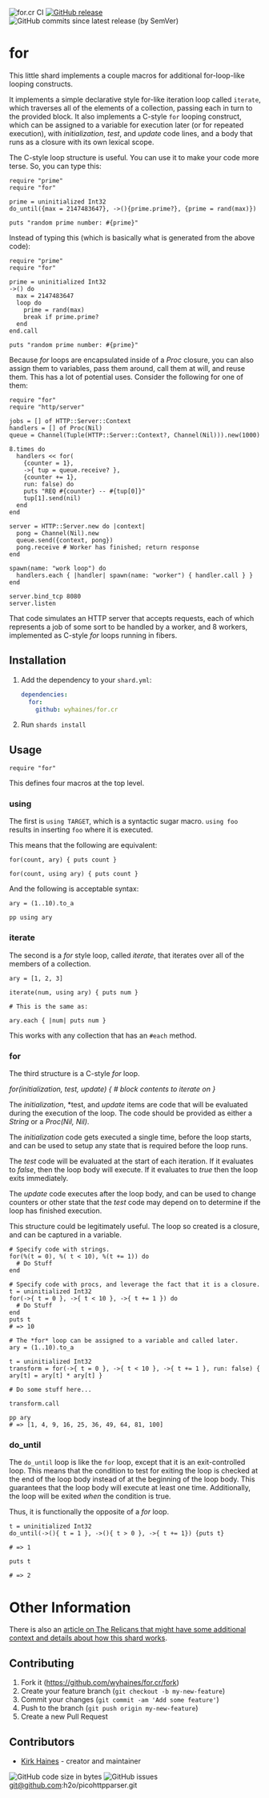 ![for.cr CI](https://img.shields.io/github/workflow/status/wyhaines/for.cr/for.cr%20CI?style=for-the-badge&logo=GitHub)
[![GitHub release](https://img.shields.io/github/release/wyhaines/for.cr.svg?style=for-the-badge)](https://github.com/wyhaines/for.cr/releases)
![GitHub commits since latest release (by SemVer)](https://img.shields.io/github/commits-since/wyhaines/for.cr/latest?style=for-the-badge)

# for

This little shard implements a couple macros for additional for-loop-like looping constructs.

It implements a simple declarative style for-like iteration loop called `iterate`, which traverses all of the elements of a collection, passing each in turn to the provided block. It also implements a C-style `for` looping construct, which can be assigned to a variable for execution later (or for repeated execution), with *initialization*, *test*, and *update* code lines, and a body that runs as a closure with its own lexical scope.

The C-style loop structure is useful. You can use it to make your code more terse. So, you can type this:

```crystal
require "prime"
require "for"

prime = uninitialized Int32
do_until({max = 2147483647}, ->(){prime.prime?}, {prime = rand(max)})

puts "random prime number: #{prime}"
```

Instead of typing this (which is basically what is generated from the above code):


```crystal
require "prime"
require "for"

prime = uninitialized Int32
->() do
  max = 2147483647
  loop do
    prime = rand(max)
    break if prime.prime?
  end
end.call

puts "random prime number: #{prime}"
```

Because *for* loops are encapsulated inside of a *Proc* closure, you can also assign them to variables, pass them around, call them at will, and reuse them. This has a lot of potential uses. Consider the following for one of them:

```crystal
require "for"
require "http/server"

jobs = [] of HTTP::Server::Context
handlers = [] of Proc(Nil)
queue = Channel(Tuple(HTTP::Server::Context?, Channel(Nil))).new(1000)

8.times do
  handlers << for(
    {counter = 1},
    ->{ tup = queue.receive? },
    {counter += 1},
    run: false) do
    puts "REQ #{counter} -- #{tup[0]}"
    tup[1].send(nil)
  end
end

server = HTTP::Server.new do |context|
  pong = Channel(Nil).new
  queue.send({context, pong})
  pong.receive # Worker has finished; return response
end

spawn(name: "work loop") do
  handlers.each { |handler| spawn(name: "worker") { handler.call } }
end

server.bind_tcp 8080
server.listen
```

That code simulates an HTTP server that accepts requests, each of which represents a job of some sort to be handled by a worker, and 8 workers, implemented as C-style *for* loops running in fibers.


## Installation

1. Add the dependency to your `shard.yml`:

   ```yaml
   dependencies:
     for:
       github: wyhaines/for.cr
   ```

2. Run `shards install`

## Usage

```crystal
require "for"
```

This defines four macros at the top level.

### using

The first is `using TARGET`, which is a syntactic sugar macro. `using foo` results in inserting `foo` where it is executed.

This means that the following are equivalent:

```crystal
for(count, ary) { puts count }

for(count, using ary) { puts count }
```

And the following is acceptable syntax:

```crystal
ary = (1..10).to_a

pp using ary
```

### iterate

The second is a *for* style loop, called *iterate*, that iterates over all of the members of a collection.

```crystal
ary = [1, 2, 3]

iterate(num, using ary) { puts num }

# This is the same as:

ary.each { |num| puts num }
```

This works with any collection that has an `#each` method.

### for

The third structure is a C-style *for* loop.

_for(*initialization*, *test*, *update*) { # block contents to iterate on }_

The *initialization*, *test, and *update* items are code that will be evaluated
during the execution of the loop. The code should be provided as either a *String*
or a *Proc(Nil, Nil)*.

The *initialization* code gets executed a single time, before the loop starts, and
can be used to setup any state that is required before the loop runs.

The *test* code will be evaluated at the start of each iteration. If it evaluates to
*false*, then the loop body will execute. If it evaluates to *true* then the loop
exits immediately.

The *update* code executes after the loop body, and can be used to change counters
or other state that the *test* code may depend on to determine if the loop has finished
execution.

This structure could be legitimately useful. The loop so created is a closure, and
can be captured in a variable.

```crystal
# Specify code with strings.
for(%(t = 0), %( t < 10), %(t += 1)) do
  # Do Stuff
end
```

```crystal
# Specify code with procs, and leverage the fact that it is a closure.
t = uninitialized Int32
for(->{ t = 0 }, ->{ t < 10 }, ->{ t += 1 }) do
  # Do Stuff
end
puts t
# => 10
```

```crystal
# The *for* loop can be assigned to a variable and called later.
ary = (1..10).to_a

t = uninitialized Int32
transform = for(->{ t = 0 }, ->{ t < 10 }, ->{ t += 1 }, run: false) { ary[t] = ary[t] * ary[t] }

# Do some stuff here...

transform.call

pp ary
# => [1, 4, 9, 16, 25, 36, 49, 64, 81, 100]
```

### do_until

The `do_until` loop is like the `for` loop, except that it is an exit-controlled loop. This means that the condition to test for exiting the loop is checked at the end of the loop body instead of at the beginning of the loop body. This guarantees that the loop body will execute at least one time. Additionally, the loop will be exited _when_ the condition is true.

Thus, it is functionally the opposite of a *for* loop.

```crystal
t = uninitialized Int32
do_until(->(){ t = 1 }, ->(){ t > 0 }, ->{ t += 1}) {puts t}

# => 1

puts t

# => 2

```

# Other Information

There is also an [article on The Relicans that might have some additional context and details about how this shard works](https://www.therelicans.com/wyhaines/stretching-the-language-with-macros-implementing-a-for-loop-in-crystal-2c8k).
## Contributing

1. Fork it (<https://github.com/wyhaines/for.cr/fork>)
2. Create your feature branch (`git checkout -b my-new-feature`)
3. Commit your changes (`git commit -am 'Add some feature'`)
4. Push to the branch (`git push origin my-new-feature`)
5. Create a new Pull Request

## Contributors

- [Kirk Haines](https://github.com/wyhaines) - creator and maintainer

![GitHub code size in bytes](https://img.shields.io/github/languages/code-size/wyhaines/for.cr?style=for-the-badge)
![GitHub issues](https://img.shields.io/github/issues/wyhaines/for.cr?style=for-the-badge)
git@github.com:h2o/picohttpparser.git